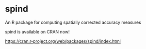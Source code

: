 # spind
An R package for computing spatially corrected accuracy measures

   spind is available on CRAN now!

https://cran.r-project.org/web/packages/spind/index.html
